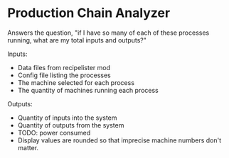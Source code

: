 
# Production Chain Analyzer

Answers the question, "if I have so many of each of these processes running, what are my total inputs and outputs?"

Inputs:

 * Data files from recipelister mod
 * Config file listing the processes
 * The machine selected for each process
 * The quantity of machines running each process

Outputs:

 * Quantity of inputs into the system
 * Quantity of outputs from the system
 * TODO: power consumed 
 * Display values are rounded so that imprecise machine numbers don't matter.

